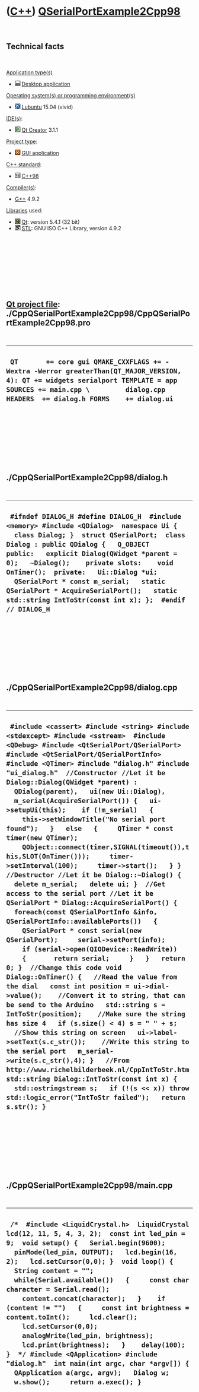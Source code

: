 



 

 

 

 

 

([C++](Cpp.md)) [QSerialPortExample2Cpp98](CppQSerialPortExample2Cpp98.md)
============================================================================

 

Technical facts
---------------

 

[Application type(s)](CppApplication.md)

-   ![Desktop](PicDesktop.png) [Desktop
    application](CppDesktopApplication.md)

[Operating system(s) or programming environment(s)](CppOs.md)

-   ![Lubuntu](PicLubuntu.png) [Lubuntu](CppLubuntu.md) 15.04 (vivid)

[IDE(s)](CppIde.md):

-   ![Qt Creator](PicQtCreator.png) [Qt Creator](CppQtCreator.md) 3.1.1

[Project type](CppQtProjectType.md):

-   ![GUI](PicGui.png) [GUI application](CppGuiApplication.md)

[C++ standard](CppStandard.md):

-   ![C++98](PicCpp98.png) [C++98](Cpp98.md)

[Compiler(s)](CppCompiler.md):

-   [G++](CppGpp.md) 4.9.2

[Libraries](CppLibrary.md) used:

-   ![Qt](PicQt.png) [Qt](CppQt.md): version 5.4.1 (32 bit)
-   ![STL](PicStl.png) [STL](CppStl.md): GNU ISO C++ Library, version
    4.9.2

 

 

 

 

 

[Qt project file](CppQtProjectFile.md): ./CppQSerialPortExample2Cpp98/CppQSerialPortExample2Cpp98.pro
------------------------------------------------------------------------------------------------------

 

  -------------------------------------------------------------------------------------------------------------------------------------------------------------------------------------------------------------------------
  ` QT       += core gui QMAKE_CXXFLAGS += -Wextra -Werror greaterThan(QT_MAJOR_VERSION, 4): QT += widgets serialport TEMPLATE = app SOURCES += main.cpp \         dialog.cpp HEADERS  += dialog.h FORMS    += dialog.ui`
  -------------------------------------------------------------------------------------------------------------------------------------------------------------------------------------------------------------------------

 

 

 

 

 

./CppQSerialPortExample2Cpp98/dialog.h
--------------------------------------

 

  ---------------------------------------------------------------------------------------------------------------------------------------------------------------------------------------------------------------------------------------------------------------------------------------------------------------------------------------------------------------------------------------------------------------------------------------------------------------
  ` #ifndef DIALOG_H #define DIALOG_H  #include <memory> #include <QDialog>  namespace Ui {   class Dialog; }  struct QSerialPort;  class Dialog : public QDialog {   Q_OBJECT    public:   explicit Dialog(QWidget *parent = 0);   ~Dialog();    private slots:    void OnTimer();  private:   Ui::Dialog *ui;   QSerialPort * const m_serial;   static QSerialPort * AcquireSerialPort();   static std::string IntToStr(const int x); };  #endif // DIALOG_H`
  ---------------------------------------------------------------------------------------------------------------------------------------------------------------------------------------------------------------------------------------------------------------------------------------------------------------------------------------------------------------------------------------------------------------------------------------------------------------

 

 

 

 

 

./CppQSerialPortExample2Cpp98/dialog.cpp
----------------------------------------

 

  ------------------------------------------------------------------------------------------------------------------------------------------------------------------------------------------------------------------------------------------------------------------------------------------------------------------------------------------------------------------------------------------------------------------------------------------------------------------------------------------------------------------------------------------------------------------------------------------------------------------------------------------------------------------------------------------------------------------------------------------------------------------------------------------------------------------------------------------------------------------------------------------------------------------------------------------------------------------------------------------------------------------------------------------------------------------------------------------------------------------------------------------------------------------------------------------------------------------------------------------------------------------------------------------------------------------------------------------------------------------------------------------------------------------------------------------------------------------------------------------------------------------------------------------------------------------------------------------------------------------------------------------------------------------------------------------------------------------------------------------------------------
  ` #include <cassert> #include <string> #include <stdexcept> #include <sstream>  #include <QDebug> #include <QtSerialPort/QSerialPort> #include <QtSerialPort/QSerialPortInfo> #include <QTimer> #include "dialog.h" #include "ui_dialog.h"  //Constructor //Let it be Dialog::Dialog(QWidget *parent) :   QDialog(parent),   ui(new Ui::Dialog),   m_serial(AcquireSerialPort()) {   ui->setupUi(this);    if (!m_serial)   {     this->setWindowTitle("No serial port found");   }   else   {     QTimer * const timer(new QTimer);     QObject::connect(timer,SIGNAL(timeout()),this,SLOT(OnTimer()));     timer->setInterval(100);     timer->start();   } }  //Destructor //Let it be Dialog::~Dialog() {   delete m_serial;   delete ui; }  //Get access to the serial port //Let it be QSerialPort * Dialog::AcquireSerialPort() {   foreach(const QSerialPortInfo &info, QSerialPortInfo::availablePorts())   {     QSerialPort * const serial(new QSerialPort);     serial->setPort(info);     if (serial->open(QIODevice::ReadWrite))     {       return serial;     }   }   return 0; }  //Change this code void Dialog::OnTimer() {   //Read the value from the dial   const int position = ui->dial->value();    //Convert it to string, that can be send to the Arduino   std::string s = IntToStr(position);    //Make sure the string has size 4   if (s.size() < 4) s = " " + s;    //Show this string on screen   ui->label->setText(s.c_str());    //Write this string to the serial port   m_serial->write(s.c_str(),4); }   //From http://www.richelbilderbeek.nl/CppIntToStr.htm std::string Dialog::IntToStr(const int x) {   std::ostringstream s;   if (!(s << x)) throw std::logic_error("IntToStr failed");   return s.str(); }`
  ------------------------------------------------------------------------------------------------------------------------------------------------------------------------------------------------------------------------------------------------------------------------------------------------------------------------------------------------------------------------------------------------------------------------------------------------------------------------------------------------------------------------------------------------------------------------------------------------------------------------------------------------------------------------------------------------------------------------------------------------------------------------------------------------------------------------------------------------------------------------------------------------------------------------------------------------------------------------------------------------------------------------------------------------------------------------------------------------------------------------------------------------------------------------------------------------------------------------------------------------------------------------------------------------------------------------------------------------------------------------------------------------------------------------------------------------------------------------------------------------------------------------------------------------------------------------------------------------------------------------------------------------------------------------------------------------------------------------------------------------------------

 

 

 

 

 

./CppQSerialPortExample2Cpp98/main.cpp
--------------------------------------

 

  ------------------------------------------------------------------------------------------------------------------------------------------------------------------------------------------------------------------------------------------------------------------------------------------------------------------------------------------------------------------------------------------------------------------------------------------------------------------------------------------------------------------------------------------------------------------------------------------------------------------------------------------------------------------------------------------------------------------------------------------
  ` /*  #include <LiquidCrystal.h>  LiquidCrystal lcd(12, 11, 5, 4, 3, 2);  const int led_pin = 9;  void setup() {   Serial.begin(9600);   pinMode(led_pin, OUTPUT);   lcd.begin(16, 2);   lcd.setCursor(0,0); }  void loop() {   String content = "";   while(Serial.available())   {     const char character = Serial.read();     content.concat(character);   }    if (content != "")   {     const int brightness = content.toInt();     lcd.clear();     lcd.setCursor(0,0);     analogWrite(led_pin, brightness);     lcd.print(brightness);   }    delay(100); }  */ #include <QApplication> #include "dialog.h"  int main(int argc, char *argv[]) {   QApplication a(argc, argv);   Dialog w;   w.show();     return a.exec(); }`
  ------------------------------------------------------------------------------------------------------------------------------------------------------------------------------------------------------------------------------------------------------------------------------------------------------------------------------------------------------------------------------------------------------------------------------------------------------------------------------------------------------------------------------------------------------------------------------------------------------------------------------------------------------------------------------------------------------------------------------------------

 

 

 

 

 





 




This page has been created by the [tool](Tools.md)
[CodeToHtml](ToolCodeToHtml.md)
